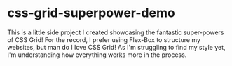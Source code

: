 # css-grid-superpower-demo
This is a little side project I created showcasing the fantastic super-powers of CSS Grid! For the record, I prefer using Flex-Box to structure my websites, but man do I love CSS Grid! As I'm struggling to find my style yet, I'm understanding how everything works more in the process.
